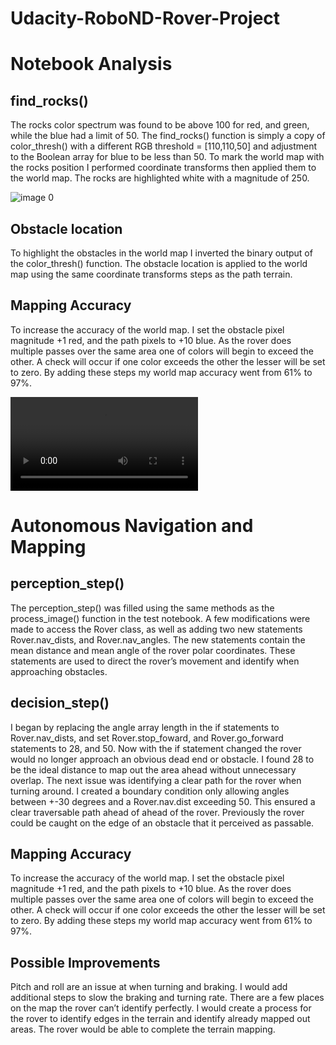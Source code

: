# Udacity-RoboND-Rover-Project

# Notebook Analysis

## find_rocks()
The rocks color spectrum was found to be above 100 for red, and green, while the blue had a limit of 50. The find_rocks() function is simply a copy of color_thresh() with a different RGB threshold = [110,110,50] and adjustment to the Boolean array for blue to be less than 50. To mark the world map with the rocks position I performed coordinate transforms then applied them to the world map. The rocks are highlighted white with a magnitude of 250. 

![image 0](/images/color_rock.png)

## Obstacle location
To highlight the obstacles in the world map I inverted the binary output of the color_thresh() function. The obstacle location is applied to the world map using the same coordinate transforms steps as the path terrain. 

## Mapping Accuracy
To increase the accuracy of the world map. I set the obstacle pixel magnitude +1 red, and the path pixels to +10 blue. As the rover does multiple passes over the same area one of colors will begin to exceed the other. A check will occur if one color exceeds the other the lesser will be set to zero. By adding these steps my world map accuracy went from 61% to 97%.

![image 1](/images/test_mapping.mp4) 

# Autonomous Navigation and Mapping

## perception_step()
The perception_step() was filled using the same methods as the process_image() function in the test notebook. A few modifications were made to access the Rover class, as well as adding two new statements Rover.nav_dists, and Rover.nav_angles. The new statements contain the mean distance and mean angle of the rover polar coordinates. These statements are used to direct the rover’s movement and identify when approaching obstacles. 

## decision_step()
I began by replacing the angle array length in the if statements to Rover.nav_dists, and set Rover.stop_foward, and Rover.go_forward statements to 28, and 50. Now with the if statement changed the rover would no longer approach an obvious dead end or obstacle. I found 28 to be the ideal distance to map out the area ahead without unnecessary overlap. The next issue was identifying a clear path for the rover when turning around. I created a boundary condition only allowing angles between +-30 degrees and a Rover.nav.dist exceeding 50. This ensured a clear traversable path ahead of ahead of the rover. Previously the rover could be caught on the edge of an obstacle that it perceived as passable.

## Mapping Accuracy
To increase the accuracy of the world map. I set the obstacle pixel magnitude +1 red, and the path pixels to +10 blue. As the rover does multiple passes over the same area one of colors will begin to exceed the other. A check will occur if one color exceeds the other the lesser will be set to zero. By adding these steps my world map accuracy went from 61% to 97%. 

## Possible Improvements

Pitch and roll are an issue at when turning and braking. I would add additional steps to slow the braking and turning rate. 
There are a few places on the map the rover can’t identify perfectly. I would create a process for the rover to identify edges in the terrain and identify already mapped out areas. The rover would be able to complete the terrain mapping.  
